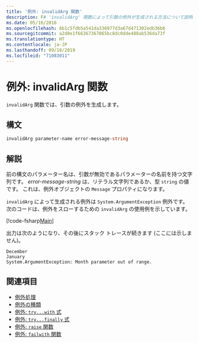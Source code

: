```yaml
---
title: '例外: invalidArg 関数'
description: F# 'invalidArg' 関数によって引数の例外が生成される方法について説明します。
ms.date: 05/16/2016
ms.openlocfilehash: 6b1c5fdb5a541da336977d3a67d471302edb36b6
ms.sourcegitcommit: a2d0e1f66367367065bc8dc0dde488ab536da73f
ms.translationtype: HT
ms.contentlocale: ja-JP
ms.lasthandoff: 09/18/2019
ms.locfileid: "71083011"
---
```

# <a name="exceptions-the-invalidarg-function"></a>例外: invalidArg 関数

`invalidArg` 関数では、引数の例外を生成します。

## <a name="syntax"></a>構文

```fsharp
invalidArg parameter-name error-message-string
```

## <a name="remarks"></a>解説

前の構文のパラメーター名は、引数が無効であるパラメーターの名前を持つ文字列です。 *error-message-string* は、リテラル文字列であるか、型 `string` の値です。 これは、例外オブジェクトの `Message` プロパティになります。

`invalidArg` によって生成される例外は `System.ArgumentException` 例外です。 次のコードは、例外をスローするための `invalidArg` の使用例を示しています。

[!code-fsharp[Main](~/samples/snippets/fsharp/lang-ref-2/snippet6101.fs)]

出力は次のようになり、その後にスタック トレースが続きます (ここには示しません)。

```console
December
January
System.ArgumentException: Month parameter out of range.
```

## <a name="see-also"></a>関連項目

- [例外処理](index.md)
- [例外の種類](exception-types.md)
- [例外: `try...with` 式](the-try-with-expression.md)
- [例外: `try...finally` 式](the-try-finally-expression.md)
- [例外: `raise` 関数](the-raise-function.md)
- [例外: `failwith` 関数](the-failwith-function.md)
